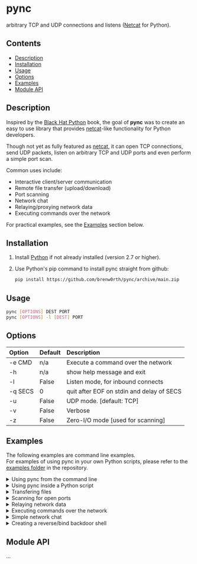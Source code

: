 # pync
arbitrary TCP and UDP connections and listens ([Netcat](https://en.wikipedia.org/wiki/Netcat) for Python).

## Contents
* [Description](#description)
* [Installation](#installation)
* [Usage](#usage)
* [Options](#options)
* [Examples](#examples)
* [Module API](#module-api)

## Description
Inspired by the [Black Hat Python](https://github.com/EONRaider/blackhat-python3) book,
the goal of **pync** was to create an easy to use library that
provides [netcat](https://en.wikipedia.org/wiki/Netcat)-like functionality for Python developers.</br>

Though not yet as fully featured as [netcat](https://en.wikipedia.org/wiki/Netcat), it can
open TCP connections, send UDP packets, listen
on arbitrary TCP and UDP ports and even perform
a simple port scan.

Common uses include:
* Interactive client/server communication
* Remote file transfer (upload/download)
* Port scanning
* Network chat
* Relaying/proxying network data
* Executing commands over the network

For practical examples, see the [Examples](#examples) section below.

## Installation
1. Install [Python](https://www.python.org/) if not already installed (version 2.7 or higher).

2. Use Python's pip command to install pync straight from github:
   ```sh
   pip install https://github.com/brenw0rth/pync/archive/main.zip
   ```
   
## Usage
```sh
pync [OPTIONS] DEST PORT
pync [OPTIONS] -l [DEST] PORT
```
   
## Options
| Option     | Default | Description                               |
| :--------- | ------- | :---------------------------------------- |
| -e CMD     | n/a     | Execute a command over the network        |
| -h         | n/a     | show help message and exit                |
| -l         | False   | Listen mode, for inbound connects         |
| -q SECS    | 0       | quit after EOF on stdin and delay of SECS |
| -u         | False   | UDP mode. [default: TCP]                  |
| -v         | False   | Verbose                                   |
| -z         | False   | Zero-I/O mode [used for scanning]         |

## Examples
The following examples are command line examples.</br>
For examples of using pync in your own Python scripts, please
refer to the [examples folder](https://github.com/brenw0rth/pync/tree/main/examples) in the repository.

<details>
<summary>Using pync from the command line</summary>

---
To use pync from the command line, you can use the pync command.<br/>
Create a TCP server with the "-l" option to listen for incoming connections:
   ```sh
   pync -l localhost 8000
   ```
You can also run pync as a module with Python.<br/>
Run the following command in a separate terminal window to connect to the server:
   ```sh
   python -m pync localhost 8000
   ```
To list all available options for the pync command, use the "-h" option:
   ```sh
   pync -h
   ```

---
</details>

<details>
<summary>Using pync inside a Python script</summary>

---
You can import pync into your own Python scripts too.<br/>
Here's an example that creates a local TCP server using the pync function:
   ```py
   # server.py
   from pync import pync
   with pync('-l localhost 8000') as nc:
       nc.run()
   ```
In a separate script, we can use the same pync function to connect to the server:
   ```py
   # client.py
   from pync import pync
   with pync('localhost 8000') as nc:
       nc.run()
   ```

---
</details>

<details>
<summary>Transfering files</summary>

---
> :warning: WARNING</br>
> Please do not transfer any sensitive information using the
> following methods as the connections are not encrypted/secure.

Create a TCP server to host the file using the "-l" option.</br>
The less-than operator will connect the file to pync's
standard input.
   ```sh
   pync -l 8000 < file.txt
   ```
   
On another machine, download the file by connecting
to the server and redirecting pync's standard output
to create a new file using the greater-than operator.
   ```sh
   pync host.example.com 8000 > file.txt
   ```

---
</details>

<details>
<summary>Scanning for open ports</summary>
</details>

<details>
<summary>Relaying network data</summary>
</details>

<details>
<summary>Executing commands over the network</summary>
</details>

<details>
<summary>Simple network chat</summary>
</details>

<details>
<summary>Creating a reverse/bind backdoor shell</summary>
</details>

## Module API
...
